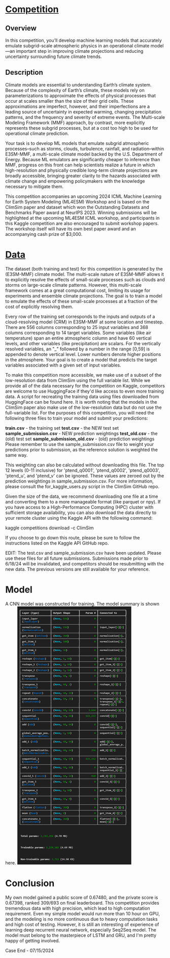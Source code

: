 # [Competition](https://www.kaggle.com/competitions/leap-atmospheric-physics-ai-climsim)
## Overview
In this competition, you’ll develop machine learning models that accurately emulate subgrid-scale atmospheric physics in an operational climate model—an important step in improving climate projections and reducing uncertainty surrounding future climate trends.

## Description
Climate models are essential to understanding Earth’s climate system. Because of the complexity of Earth’s climate, these models rely on parameterizations to approximate the effects of physical processes that occur at scales smaller than the size of their grid cells. These approximations are imperfect, however, and their imperfections are a leading source of uncertainty in expected warming, changing precipitation patterns, and the frequency and severity of extreme events. The Multi-scale Modeling Framework (MMF) approach, by contrast, more explicitly represents these subgrid processes, but at a cost too high to be used for operational climate prediction.

Your task is to develop ML models that emulate subgrid atmospheric processes–such as storms, clouds, turbulence, rainfall, and radiation–within E3SM-MMF, a multi-scale climate model backed by the U.S. Department of Energy. Because ML emulators are significantly cheaper to inference than MMF, progress on this front can help scientists realize a future in which high-resolution and physically credible long-term climate projections are broadly accessible, bringing greater clarity to the hazards associated with climate change and empowering policymakers with the knowledge necessary to mitigate them.

This competition accompanies an upcoming 2024 ICML Machine Learning for Earth System Modeling (ML4ESM) Workshop and is based on the ClimSim paper and dataset which won the Outstanding Datasets and Benchmarks Paper award at NeurIPS 2023. Winning submissions will be highlighted at the upcoming ML4ESM ICML workshop, and participants in this Kaggle competition are also encouraged to submit workshop papers. The workshop itself will have its own best paper award and an accompanying cash prize of $3,000.

# [Data](https://www.kaggle.com/competitions/leap-atmospheric-physics-ai-climsim/data)
The dataset (both training and test) for this competition is generated by the (E3SM-MMF) climate model. The multi-scale nature of E3SM-MMF allows it to explicitly resolve the effects of small-scale processes such as clouds and storms on large-scale climate patterns. However, this multi-scale framework comes at a great computational cost, limiting its usage for experiments and ensemble climate projections. The goal is to train a model to emulate the effects of these small-scale processes at a fraction of the cost of explicitly resolving them.

Every row of the training set corresponds to the inputs and outputs of a cloud-resolving model (CRM) in E3SM-MMF at some location and timestep. There are 556 columns corresponding to 25 input variables and 368 columns corresponding to 14 target variables. Some variables (like air temperature) span an entire atmospheric column and have 60 vertical levels, and other variables (like precipitation) are scalars. For the vertically resolved variables, an "_" followed by a number in the range [0,59] is appended to denote vertical level. Lower numbers denote higher positions in the atmosphere. Your goal is to create a model that predicts the target variables associated with a given set of input variables.

To make this competition more accessible, we make use of a subset of the low-resolution data from ClimSim using the full variable list. While we provide all of the data necessary for the competition on Kaggle, competitors are welcome to use HuggingFace if they'd like access to even more training data. A script for recreating the training data using files downloaded from HuggingFace can be found here. It is worth noting that the models in the ClimSim paper also make use of the low-resolution data but do not use the full-variable list. For the purposes of this competition, you will need the following three files to train your model and submit your predictions:

**train.csv** - the training set
**test.csv** - the NEW test set
**sample_submission.csv** - NEW prediction weightings
**test_old.csv** - the (old) test set
**sample_submission_old.csv** - (old) prediction weightings
Please remember to use the sample_submission.csv file to weight your predictions prior to submission, as the reference solution is weighted the same way.

This weighting can also be calculated without downloading this file. The top 12 levels (0-11 inclusive) for 'ptend_q0001', 'ptend_q0002', 'ptend_q0003', 'ptend_u', and 'ptend_v' can be ignored. These values are zeroed out by the prediction weightings in sample_submission.csv. For more information, please consult the for_kaggle_users.py script in the ClimSim GitHub repo.

Given the size of the data, we recommend downloading one file at a time and converting them to a more manageable format (like parquet or npy). If you have access to a High-Performance Computing (HPC) cluster with sufficient storage availability, you can also download the data directly to your remote cluster using the Kaggle API with the following command:

kaggle competitions download -c ClimSim

If you choose to go down this route, please be sure to follow the instructions listed on the Kaggle API GitHub repo.

EDIT: The test.csv and sample_submission.csv have been updated. Please use these files for all future submissions. Submissions made prior to 6/18/24 will be invalidated, and competitors should be resubmitting with the new data. The previous versions are still available for your reference.


# Model
A CNN model was constructed for training. The model summary is shown here. 
![alt text](1721109059724.png)

# Conclusion
My own model gained a public score of 0.67480, and the private score is 0.67398, ranked 309/693 on final leaderboard. This competition provides tremendous data with high precision, which lead to high computation requirement. Even my simple model would run more than 10 hour on GPU, and the modeling is no more continuous due to heavy computation tasks and high cost of testing. However, it is still an interesting of experience of learning deep recurrent neural network, especially Seq2Seq model. The model must belong to the masterpiece of LSTM and GRU, and I'm pretty happy of getting involved. 

Case End - 07/15/2024